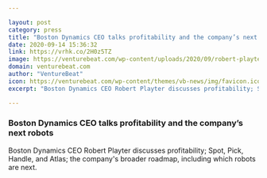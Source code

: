 ```yaml
---

layout: post
category: press
title: "Boston Dynamics CEO talks profitability and the company’s next robots"
date: 2020-09-14 15:36:32
link: https://vrhk.co/2H0z5TZ
image: https://venturebeat.com/wp-content/uploads/2020/09/robert-playter-headshot.jpg?w=1200&strip=all
domain: venturebeat.com
author: "VentureBeat"
icon: https://venturebeat.com/wp-content/themes/vb-news/img/favicon.ico
excerpt: "Boston Dynamics CEO Robert Playter discusses profitability; Spot, Pick, Handle, and Atlas; the company's broader roadmap, including which robots are next."

---
```


### Boston Dynamics CEO talks profitability and the company’s next robots

Boston Dynamics CEO Robert Playter discusses profitability; Spot, Pick, Handle, and Atlas; the company's broader roadmap, including which robots are next.